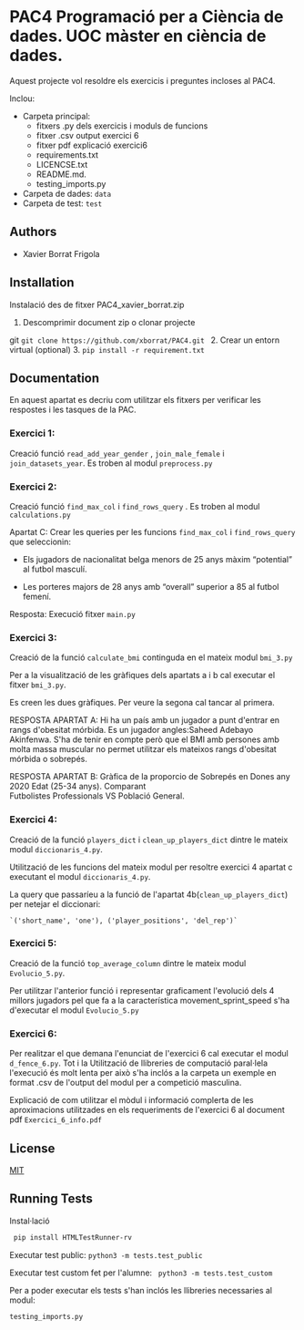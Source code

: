 
# PAC4 Programació per a Ciència de dades. UOC màster en ciència de dades.

Aquest projecte vol resoldre els exercicis i preguntes incloses al PAC4.

Inclou:
- Carpeta principal: 
    - fitxers .py dels exercicis i moduls de funcions
    - fitxer .csv output exercici 6
    - fitxer pdf explicació exercici6 
    - requirements.txt
    - LICENCSE.txt 
    - README.md.
    - testing_imports.py
- Carpeta de dades: `data`
- Carpeta de test: `test`


## Authors

- Xavier Borrat Frigola


## Installation

Instalació des de fitxer PAC4_xavier_borrat.zip

1. Descomprimir document zip o clonar projecte

git `git clone https://github.com/xborrat/PAC4.git
`
2. Crear un entorn virtual (optional)
3. `pip install -r requirement.txt`





    
## Documentation

En aquest apartat es decriu com utilitzar els fitxers per verificar les respostes i les tasques de la PAC.

### Exercici 1:

Creació funció `read_add_year_gender` , `join_male_female` i  `join_datasets_year`. Es troben al modul `preprocess.py` 

### Exercici 2:
Creació funció `find_max_col` i  `find_rows_query` . Es troben al modul `calculations.py`

Apartat C:
Crear les queries per les funcions `find_max_col` i  `find_rows_query` que seleccionin:
- Els jugadors de nacionalitat belga menors de 25 anys màxim “potential” al futbol masculí.

- Les porteres majors de 28 anys amb “overall” superior a 85 al futbol femení.

Resposta: Execució fitxer `main.py` 

### Exercici 3:
Creació de la funció  `calculate_bmi` continguda en el mateix modul `bmi_3.py`

Per a la visualització de les gràfiques dels apartats a i b cal executar el fitxer `bmi_3.py`.

Es creen les dues gràfiques. Per veure la segona cal tancar al primera. 

RESPOSTA APARTAT A: Hi ha un país amb un jugador a punt d'entrar en rangs d'obesitat mórbida. 
Es un jugador angles:Saheed Adebayo Akinfenwa. S'ha de tenir en compte però que el BMI amb persones 
amb molta massa muscular no permet utilitzar els mateixos rangs d'obesitat mórbida o sobrepés.

RESPOSTA APARTAT B: Gràfica de la proporcio de Sobrepés en Dones any 2020  Edat (25-34 anys). Comparant  
Futbolistes Professionals VS Població General.


### Exercici 4:
 Creació de la funció `players_dict` i `clean_up_players_dict` dintre le mateix modul `diccionaris_4.py`.

 Utilització de les funcions del mateix modul per resoltre exercici 4 apartat c executant el modul `diccionaris_4.py`.

La query que passaríeu a la funció de l'apartat 4b(`clean_up_players_dict`) per netejar el diccionari:

    `('short_name', 'one'), ('player_positions', 'del_rep')`


### Exercici 5:
Creació de la funció `top_average_column`  dintre le mateix modul `Evolucio_5.py`.

Per utilitzar l'anterior funció i representar graficament l'evolució dels 4 millors jugadors pel que fa a la 
característica movement_sprint_speed s'ha d'executar el modul `Evolucio_5.py`


### Exercici 6:

Per realitzar el que demana l'enunciat de l'exercici 6 cal executar el modul `d_fence_6.py`. Tot i la Utilització de 
llibreries de computació paral·lela l'execució és molt lenta per això s'ha inclós a la carpeta un exemple en 
format .csv de l'output del modul per a competició masculina. 


Explicació de com utilitzar el mòdul i informació complerta de les aproximacions utilitzades
en els requeriments de l'exercici 6 al document pdf `Exercici_6_info.pdf`
## License

[MIT](https://choosealicense.com/licenses/mit/)


## Running Tests

Instal·lació

```bash
 pip install HTMLTestRunner-rv

```
Executar test public:
`python3 -m tests.test_public`

Executar test custom fet per l'alumne:
` python3 -m tests.test_custom`

Per a poder executar els tests s'han inclós les llibreries necessaries al modul:

`testing_imports.py`

